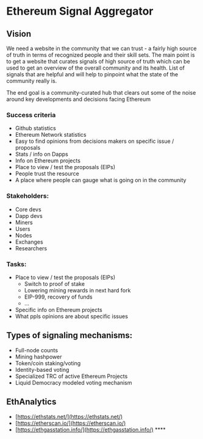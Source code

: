 # Ethereum Signal Aggregator

## **Vision**

We need a website in the community that we can trust - a fairly high source of truth in terms of recognized people and their skill sets. The main point is to get a website that curates signals of high source of truth which can be used to get an overview of the overall community and its health. List of signals that are helpful and will help to pinpoint what the state of the community really is.

The end goal is a community-curated hub that clears out some of the noise around key developments and decisions facing Ethereum

### Success criteria

* Github statistics
* Ethereum Network statistics
* Easy to find opinions from decisions makers on specific issue / proposals
* Stats / info on Dapps
* Info on Ethereum projects
* Place to view / test the proposals \(EIPs\)
* People trust the resource
* A place where people can gauge what is going on in the community

### Stakeholders:

* Core devs
* Dapp devs
* Miners
* Users
* Nodes
* Exchanges
* Researchers

### Tasks:

* Place to view / test the proposals \(EIPs\)
  * Switch to proof of stake
  * Lowering mining rewards in next hard fork
  * EIP-999, recovery of funds
  * ...
* Specific info on Ethereum projects
* What ppls opinions are about specific issues

## Types of signaling mechanisms:

* Full-node counts
* Mining hashpower
* Token/coin staking/voting
* Identity-based voting
* Specialized TRC of active Ethereum Projects
* Liquid Democracy modeled voting mechanism

## EthAnalytics

* [https://ethstats.net/](https://ethstats.net/)
* [https://etherscan.io/](https://etherscan.io/)
* [https://ethgasstation.info/](https://ethgasstation.info/) ****



